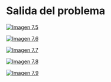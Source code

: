 <h1>Salida del problema</h1>

[![Imagen 7.5](https://i.postimg.cc/kMw1JhHW/Screenshot-6.png)](https://postimg.cc/7bGMXXwL)

[![Imagen 7.6](https://i.postimg.cc/7YGgFsrH/Screenshot-7.png)](https://postimg.cc/xcQJHPdh)

[![Imagen 7.7](https://i.postimg.cc/Rq5N5Twh/Screenshot-8.png)](https://postimg.cc/m1jb7CXW)

[![Imagen 7.8](https://i.postimg.cc/50zXPGFT/Screenshot-9.png)](https://postimg.cc/HcpWn6z9)

[![Imagen 7.9](https://i.postimg.cc/g0FFVTmn/Screenshot-10.png)](https://postimg.cc/k2cp9wVm)
